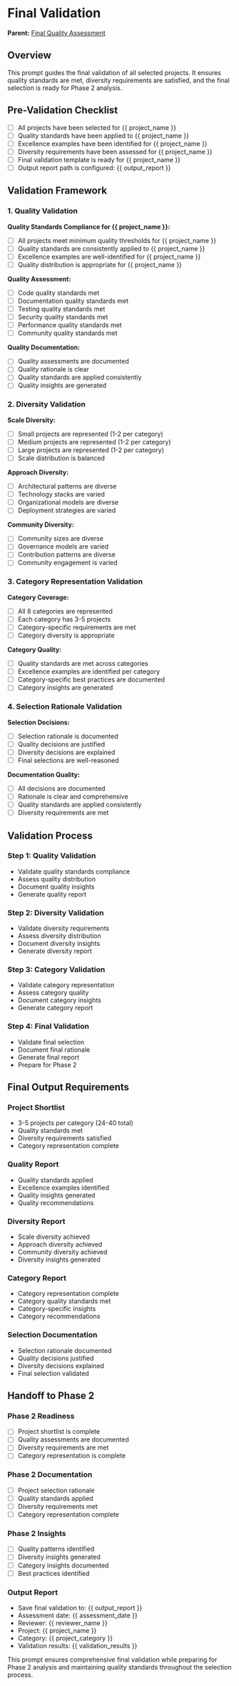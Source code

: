 # Final Validation

**Parent:** [Final Quality Assessment](README.md)

## Overview

This prompt guides the final validation of all selected projects. It ensures quality standards are met, diversity requirements are satisfied, and the final selection is ready for Phase 2 analysis.

## Pre-Validation Checklist

- [ ] All projects have been selected for {{ project_name }}
- [ ] Quality standards have been applied to {{ project_name }}
- [ ] Excellence examples have been identified for {{ project_name }}
- [ ] Diversity requirements have been assessed for {{ project_name }}
- [ ] Final validation template is ready for {{ project_name }}
- [ ] Output report path is configured: {{ output_report }}

## Validation Framework

### 1. Quality Validation

**Quality Standards Compliance for {{ project_name }}:**
- [ ] All projects meet minimum quality thresholds for {{ project_name }}
- [ ] Quality standards are consistently applied to {{ project_name }}
- [ ] Excellence examples are well-identified for {{ project_name }}
- [ ] Quality distribution is appropriate for {{ project_name }}

**Quality Assessment:**
- [ ] Code quality standards met
- [ ] Documentation quality standards met
- [ ] Testing quality standards met
- [ ] Security quality standards met
- [ ] Performance quality standards met
- [ ] Community quality standards met

**Quality Documentation:**
- [ ] Quality assessments are documented
- [ ] Quality rationale is clear
- [ ] Quality standards are applied consistently
- [ ] Quality insights are generated

### 2. Diversity Validation

**Scale Diversity:**
- [ ] Small projects are represented (1-2 per category)
- [ ] Medium projects are represented (1-2 per category)
- [ ] Large projects are represented (1-2 per category)
- [ ] Scale distribution is balanced

**Approach Diversity:**
- [ ] Architectural patterns are diverse
- [ ] Technology stacks are varied
- [ ] Organizational models are diverse
- [ ] Deployment strategies are varied

**Community Diversity:**
- [ ] Community sizes are diverse
- [ ] Governance models are varied
- [ ] Contribution patterns are diverse
- [ ] Community engagement is varied

### 3. Category Representation Validation

**Category Coverage:**
- [ ] All 8 categories are represented
- [ ] Each category has 3-5 projects
- [ ] Category-specific requirements are met
- [ ] Category diversity is appropriate

**Category Quality:**
- [ ] Quality standards are met across categories
- [ ] Excellence examples are identified per category
- [ ] Category-specific best practices are documented
- [ ] Category insights are generated

### 4. Selection Rationale Validation

**Selection Decisions:**
- [ ] Selection rationale is documented
- [ ] Quality decisions are justified
- [ ] Diversity decisions are explained
- [ ] Final selections are well-reasoned

**Documentation Quality:**
- [ ] All decisions are documented
- [ ] Rationale is clear and comprehensive
- [ ] Quality standards are applied consistently
- [ ] Diversity requirements are met

## Validation Process

### Step 1: Quality Validation
- Validate quality standards compliance
- Assess quality distribution
- Document quality insights
- Generate quality report

### Step 2: Diversity Validation
- Validate diversity requirements
- Assess diversity distribution
- Document diversity insights
- Generate diversity report

### Step 3: Category Validation
- Validate category representation
- Assess category quality
- Document category insights
- Generate category report

### Step 4: Final Validation
- Validate final selection
- Document final rationale
- Generate final report
- Prepare for Phase 2

## Final Output Requirements

### Project Shortlist
- 3-5 projects per category (24-40 total)
- Quality standards met
- Diversity requirements satisfied
- Category representation complete

### Quality Report
- Quality standards applied
- Excellence examples identified
- Quality insights generated
- Quality recommendations

### Diversity Report
- Scale diversity achieved
- Approach diversity achieved
- Community diversity achieved
- Diversity insights generated

### Category Report
- Category representation complete
- Category quality standards met
- Category-specific insights
- Category recommendations

### Selection Documentation
- Selection rationale documented
- Quality decisions justified
- Diversity decisions explained
- Final selection validated

## Handoff to Phase 2

### Phase 2 Readiness
- [ ] Project shortlist is complete
- [ ] Quality assessments are documented
- [ ] Diversity requirements are met
- [ ] Category representation is complete

### Phase 2 Documentation
- [ ] Project selection rationale
- [ ] Quality standards applied
- [ ] Diversity requirements met
- [ ] Category representation complete

### Phase 2 Insights
- [ ] Quality patterns identified
- [ ] Diversity insights generated
- [ ] Category insights documented
- [ ] Best practices identified

### Output Report
- Save final validation to: {{ output_report }}
- Assessment date: {{ assessment_date }}
- Reviewer: {{ reviewer_name }}
- Project: {{ project_name }}
- Category: {{ project_category }}
- Validation results: {{ validation_results }}

This prompt ensures comprehensive final validation while preparing for Phase 2 analysis and maintaining quality standards throughout the selection process.
